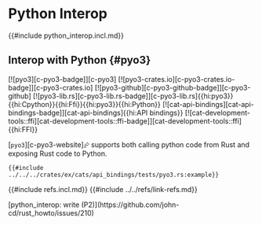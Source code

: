 # Python Interop

{{#include python_interop.incl.md}}

## Interop with Python {#pyo3}

[![pyo3][c-pyo3-badge]][c-pyo3] [![pyo3-crates.io][c-pyo3-crates.io-badge]][c-pyo3-crates.io] [![pyo3-github][c-pyo3-github-badge]][c-pyo3-github] [![pyo3-lib.rs][c-pyo3-lib.rs-badge]][c-pyo3-lib.rs]{{hi:pyo3}}{{hi:Cpython}}{{hi:Ffi}}{{hi:pyo3}}{{hi:Python}} [![cat-api-bindings][cat-api-bindings-badge]][cat-api-bindings]{{hi:API bindings}} [![cat-development-tools::ffi][cat-development-tools::ffi-badge]][cat-development-tools::ffi]{{hi:FFI}}

[`pyo3`][c-pyo3-website]⮳ supports both calling python code from Rust and exposing Rust code to Python.

```rust,editable
{{#include ../../../crates/ex/cats/api_bindings/tests/pyo3.rs:example}}
```

{{#include refs.incl.md}}
{{#include ../../refs/link-refs.md}}

<div class="hidden">
[python_interop: write (P2)](https://github.com/john-cd/rust_howto/issues/210)
</div>
